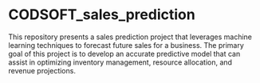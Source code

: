 # CODSOFT_sales_prediction
 This repository presents a sales prediction project that leverages machine learning techniques to forecast future sales for a business. The primary goal of this project is to develop an accurate predictive model that can assist in optimizing inventory management, resource allocation, and revenue projections.
